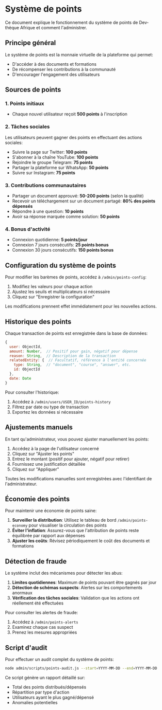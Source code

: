 # Système de points

Ce document explique le fonctionnement du système de points de Dev-thèque Afrique et comment l'administrer.

## Principe général

Le système de points est la monnaie virtuelle de la plateforme qui permet:
- D'accéder à des documents et formations
- De récompenser les contributions à la communauté
- D'encourager l'engagement des utilisateurs

## Sources de points

### 1. Points initiaux

- Chaque nouvel utilisateur reçoit **500 points** à l'inscription

### 2. Tâches sociales

Les utilisateurs peuvent gagner des points en effectuant des actions sociales:
- Suivre la page sur Twitter: **100 points**
- S'abonner à la chaîne YouTube: **100 points**
- Rejoindre le groupe Telegram: **75 points**
- Partager la plateforme sur WhatsApp: **50 points**
- Suivre sur Instagram: **75 points**

### 3. Contributions communautaires

- Partager un document approuvé: **50-200 points** (selon la qualité)
- Recevoir un téléchargement sur un document partagé: **80% des points dépensés**
- Répondre à une question: **10 points**
- Avoir sa réponse marquée comme solution: **50 points**

### 4. Bonus d'activité

- Connexion quotidienne: **5 points/jour**
- Connexion 7 jours consécutifs: **25 points bonus**
- Connexion 30 jours consécutifs: **150 points bonus**

## Configuration du système de points

Pour modifier les barèmes de points, accédez à `/admin/points-config`:

1. Modifiez les valeurs pour chaque action
2. Ajustez les seuils et multiplicateurs si nécessaire
3. Cliquez sur "Enregistrer la configuration"

Les modifications prennent effet immédiatement pour les nouvelles actions.

## Historique des points

Chaque transaction de points est enregistrée dans la base de données:

```javascript
{
  user: ObjectId,
  amount: Number,  // Positif pour gain, négatif pour dépense
  reason: String,  // Description de la transaction
  relatedEntity: {  // Facultatif, référence à l'entité concernée
    type: String,  // "document", "course", "answer", etc.
    id: ObjectId
  },
  date: Date
}
```

Pour consulter l'historique:
1. Accédez à `/admin/users/USER_ID/points-history`
2. Filtrez par date ou type de transaction
3. Exportez les données si nécessaire

## Ajustements manuels

En tant qu'administrateur, vous pouvez ajuster manuellement les points:

1. Accédez à la page de l'utilisateur concerné
2. Cliquez sur "Ajuster les points"
3. Entrez le montant (positif pour ajouter, négatif pour retirer)
4. Fournissez une justification détaillée
5. Cliquez sur "Appliquer"

Toutes les modifications manuelles sont enregistrées avec l'identifiant de l'administrateur.

## Économie des points

Pour maintenir une économie de points saine:

1. **Surveiller la distribution**: Utilisez le tableau de bord `/admin/points-economy` pour visualiser la circulation des points
2. **Éviter l'inflation**: Assurez-vous que l'attribution de points reste équilibrée par rapport aux dépenses
3. **Ajuster les coûts**: Révisez périodiquement le coût des documents et formations

## Détection de fraude

Le système inclut des mécanismes pour détecter les abus:

1. **Limites quotidiennes**: Maximum de points pouvant être gagnés par jour
2. **Détection de schémas suspects**: Alertes sur les comportements anormaux
3. **Vérification des tâches sociales**: Validation que les actions ont réellement été effectuées

Pour consulter les alertes de fraude:
1. Accédez à `/admin/points-alerts`
2. Examinez chaque cas suspect
3. Prenez les mesures appropriées

## Script d'audit

Pour effectuer un audit complet du système de points:

```bash
node admin/scripts/points-audit.js --start=YYYY-MM-DD --end=YYYY-MM-DD
```

Ce script génère un rapport détaillé sur:
- Total des points distribués/dépensés
- Répartition par type d'action
- Utilisateurs ayant le plus gagné/dépensé
- Anomalies potentielles 